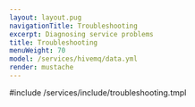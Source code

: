 ```yaml
---
layout: layout.pug
navigationTitle: Troubleshooting 
excerpt: Diagnosing service problems
title: Troubleshooting 
menuWeight: 70
model: /services/hivemq/data.yml
render: mustache
---
```


#include /services/include/troubleshooting.tmpl
